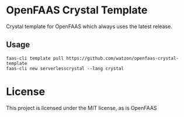 # OpenFAAS Crystal Template

Crystal template for OpenFAAS which always uses the latest release.

## Usage

```
faas-cli template pull https://github.com/watzon/openfaas-crystal-template
faas-cli new serverlesscrystal --lang crystal
```

# License

This project is licensed under the MIT license, as is OpenFAAS